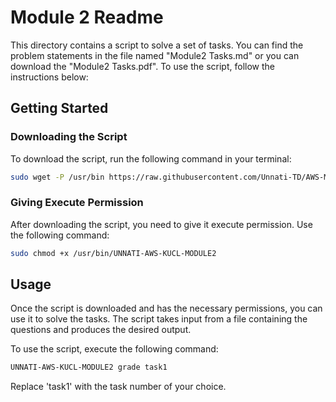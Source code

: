 # Module 2 Readme

This directory contains a script to solve a set of tasks. You can find the problem statements in the file named "Module2 Tasks.md" or you can download the "Module2 Tasks.pdf". To use the script, follow the instructions below:

## Getting Started

### Downloading the Script

To download the script, run the following command in your terminal:

```bash
sudo wget -P /usr/bin https://raw.githubusercontent.com/Unnati-TD/AWS-Modules/main/Module2/UNNATI-AWS-KUCL-MODULE2
```

### Giving Execute Permission

After downloading the script, you need to give it execute permission. Use the following command:

```bash
sudo chmod +x /usr/bin/UNNATI-AWS-KUCL-MODULE2
```

## Usage

Once the script is downloaded and has the necessary permissions, you can use it to solve the tasks. The script takes input from a file containing the questions and produces the desired output.

To use the script, execute the following command:

```bash
UNNATI-AWS-KUCL-MODULE2 grade task1
```

Replace 'task1' with the task number of your choice.
